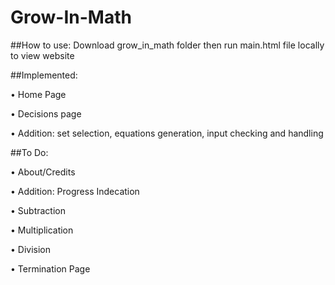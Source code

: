 # Grow-In-Math
##How to use:
Download grow_in_math folder then run main.html file locally to view website

##Implemented:

• Home Page

• Decisions page

• Addition: set selection, equations generation, input checking and handling

##To Do:

• About/Credits

• Addition: Progress Indecation

• Subtraction

• Multiplication

• Division

• Termination Page
